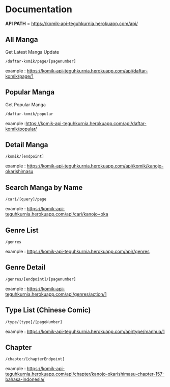 # Documentation

**API** **PATH** = https://komik-api-teguhkurnia.herokuapp.com/api/

## All Manga

Get Latest Manga Update

```
/daftar-komik/page/[pagenumber]
```

example : https://komik-api-teguhkurnia.herokuapp.com/api/daftar-komik/page/1

## Popular Manga

Get Popular Manga

```
/daftar-komik/popular
```

example :https://komik-api-teguhkurnia.herokuapp.com/api/daftar-komik/popular/

## Detail Manga

```
/komik/[endpoint]
```

example : https://komik-api-teguhkurnia.herokuapp.com/api/komik/kanojo-okarishimasu

## Search Manga by Name

```
/cari/[query]/page
```

example : https://komik-api-teguhkurnia.herokuapp.com/api/cari/kanojo+oka

## Genre List

```
/genres
```

example : https://komik-api-teguhkurnia.herokuapp.com/api//genres

## Genre Detail

```
/genres/[endpoint]/[pagenumber]
```

example : https://komik-api-teguhkurnia.herokuapp.com/api/genres/action/1

## Type List (Chinese Comic)

```
/type/[type]/[pageNumber]
```

example : https://komik-api-teguhkurnia.herokuapp.com/api/type/manhua/1

## Chapter

```
/chapter/[chapterEndpoint]
```

example : https://komik-api-teguhkurnia.herokuapp.com/api/chapter/kanojo-okarishimasu-chapter-157-bahasa-indonesia/
